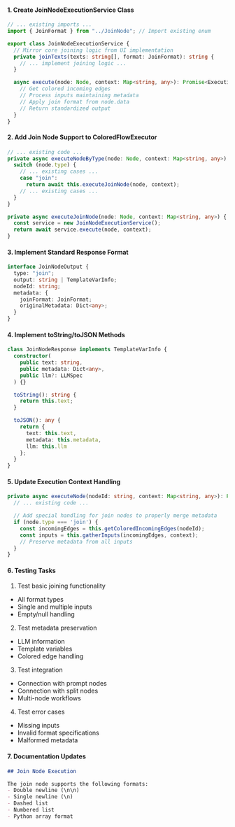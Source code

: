 #### 1. Create JoinNodeExecutionService Class

```typescript:library/react-server/src/services/JoinNodeExecutionService.ts
// ... existing imports ...
import { JoinFormat } from "../JoinNode"; // Import existing enum

export class JoinNodeExecutionService {
  // Mirror core joining logic from UI implementation
  private joinTexts(texts: string[], format: JoinFormat): string {
    // ... implement joining logic ...
  }

  async execute(node: Node, context: Map<string, any>): Promise<ExecutionResult> {
    // Get colored incoming edges
    // Process inputs maintaining metadata
    // Apply join format from node.data
    // Return standardized output
  }
}
```

#### 2. Add Join Node Support to ColoredFlowExecutor

```typescript:library/react-server/src/services/ColoredFlowExecutor.ts
// ... existing code ...
private async executeNodeByType(node: Node, context: Map<string, any>) {
  switch (node.type) {
    // ... existing cases ...
    case "join":
      return await this.executeJoinNode(node, context);
    // ... existing cases ...
  }
}

private async executeJoinNode(node: Node, context: Map<string, any>) {
  const service = new JoinNodeExecutionService();
  return await service.execute(node, context);
}
```

#### 3. Implement Standard Response Format

```typescript:library/react-server/src/services/typing.ts
interface JoinNodeOutput {
  type: "join";
  output: string | TemplateVarInfo;
  nodeId: string;
  metadata: {
    joinFormat: JoinFormat;
    originalMetadata: Dict<any>;
  }
}
```

#### 4. Implement toString/toJSON Methods

```typescript:library/react-server/src/services/JoinNodeExecutionService.ts
class JoinNodeResponse implements TemplateVarInfo {
  constructor(
    public text: string,
    public metadata: Dict<any>,
    public llm?: LLMSpec
  ) {}

  toString(): string {
    return this.text;
  }

  toJSON(): any {
    return {
      text: this.text,
      metadata: this.metadata,
      llm: this.llm
    };
  }
}
```

#### 5. Update Execution Context Handling

```typescript:library/react-server/src/services/ColoredFlowExecutor.ts
private async executeNode(nodeId: string, context: Map<string, any>): Promise<void> {
  // ... existing code ...

  // Add special handling for join nodes to properly merge metadata
  if (node.type === 'join') {
    const incomingEdges = this.getColoredIncomingEdges(nodeId);
    const inputs = this.gatherInputs(incomingEdges, context);
    // Preserve metadata from all inputs
  }
}
```

#### 6. Testing Tasks

1. Test basic joining functionality

- All format types
- Single and multiple inputs
- Empty/null handling

2. Test metadata preservation

- LLM information
- Template variables
- Colored edge handling

3. Test integration

- Connection with prompt nodes
- Connection with split nodes
- Multi-node workflows

4. Test error cases

- Missing inputs
- Invalid format specifications
- Malformed metadata

#### 7. Documentation Updates

```markdown:library/react-server/src/services/README.md
## Join Node Execution

The join node supports the following formats:
- Double newline (\n\n)
- Single newline (\n)
- Dashed list
- Numbered list
- Python array format


```

